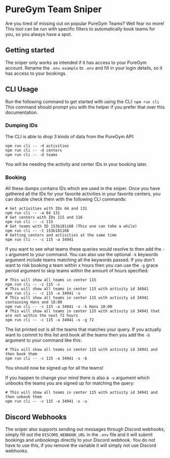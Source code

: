 # PureGym Team Sniper

Are you tired of missing out on popular PureGym Teams? Well fear no more!
This tool can be run with specific filters to automatically book teams for you, so you always have a spot.

## Getting started

The sniper only works as intended if it has access to your PureGym account. Rename the `.env.example` to `.env` and fill in your login details, so it has access to your bookings.

## CLI Usage

Run the following command to get started with using the CLI:
`npm run cli`
This command should prompt you with the helper if you prefer that over this documentation.

### Dumping IDs

The CLI is able to drop 3 kinds of data from the PureGym API:

```
npm run cli -- -d activities
npm run cli -- -d centers
npm run cli -- -d teams
```

You will be needing the activity and center IDs in your booking later.

### Booking

All these dumps contains IDs which are used in the sniper. Once you have gathered all the IDs for your favorite activities in your favorite centers, you can double check them with the following CLI commands:

```
# Get activities with IDs 64 and 131
npm run cli -- -a 64 131
# Get centers with IDs 115 and 116
npm run cli -- -c 115
# Get teams with ID 153b181168 (This one can take a while)
npm run cli -- -t 153b181168
# Getting centers and activities at the same time
npm run cli -- -c 115 -a 34941
```

If you want to see what teams these queries would resolve to then add the `-s` argument to your command. You can also use the optional `-k` keywords argument include teams matching all the keywords passed. If you don't want to risk booking a team within x hours then you can use the `-g` grace period argument to skip teams within the amount of hours specified:

```
# This will show all teams in center 115
npm run cli -- -c 115 -s
# This will show all teams in center 115 with activity id 34941
npm run cli -- -c 115 -a 34941 -s
# This will show all teams in center 115 with activity id 34941 containing Hans and 18:00
npm run cli -- -c 115 -a 34941 -s -k Hans 18:00
# This will show all teams in center 115 with activity id 34941 that are not within the next 72 hours
npm run cli -- -c 115 -a 34941 -s -g 72
```

The list printed out is all the teams that matches your query. If you actually want to commit to this list and book all the teams then you add the `-b` argument to your command like this:

```
# This will show all teams in center 115 with activity id 34941 and then book them
npm run cli -- -c 115 -a 34941 -s -b
```

You should now be signed up for all the teams!

If you happen to change your mind there is also a `-u` argument which unbooks the teams you are signed up for matching the query:

```
# This will show all teams in center 115 with activity id 34941 and then unbook them
npm run cli -- -c 115 -a 34941 -s -u
```

## Discord Webhooks

The sniper also supports sending out messages through Discord webhooks, simply fill out the `DISCORD_WEBHOOK_URL` in the `.env` file and it will submit bookings and unbookings directly to your Discord webhook. You do not have to use this, if you remove the variable it will simply not use Discord webhooks.
